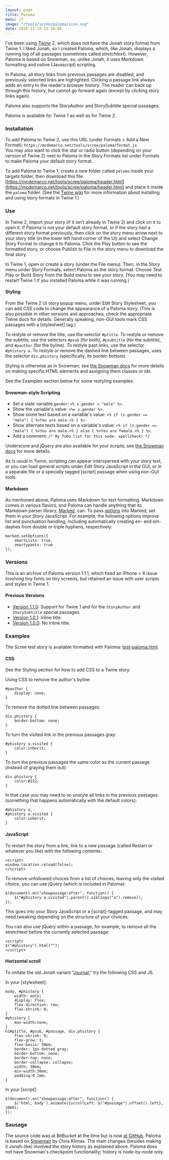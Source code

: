 ```yaml
---
layout: page
title: Paloma
menu: if
image: "/tools/scree/paloma/icon.svg"
date: 2016-11-10 11:18:00
---
```

I've been using [Twine](http://twinery.org) 2, which does not have the Jonah story format from Twine 1.  I liked Jonah, so I created Paloma, which, like Jonah, displays a running log of all passages (sometimes called *stretchtext*).  However, Paloma is based on Snowman, so, unlike Jonah, it uses Markdown formatting and native (Javascript) scripting.

In Paloma, all story links from previous passages are disabled, and previously selected links are highlighted.  Clicking a passage link always adds an entry to the reader's browser history.  The reader can back up through this history, but cannot go forward again (except by clicking story links again).

Paloma also supports the StoryAuthor and StorySubtitle special passages.

Paloma is available for Twine 1 as well as for Twine 2.

### Installation

To add Paloma to Twine 2, use this URL (under Formats > Add a New Format): `https://mcdemarco.net/tools/scree/paloma/format.js`    
You may also want to click the star or radio button (depending on your version of Twine 2) next to Paloma in the Story Formats list under Formats to make Paloma your default story format.

To add Paloma to Twine 1, create a new folder called `paloma` inside your targets folder, then download this file: [https://mcdemarco.net/tools/scree/paloma/header.html](https://mcdemarco.net/tools/scree/paloma/header.html) and place it inside the `paloma` folder.  (See the [Twine wiki](http://twinery.org/wiki/twine1:story_format#adding_formats) for more information about installing and using story formats in Twine 1.)

### Use

In Twine 2, import your story (if it isn't already in Twine 2) and click on it to open it.  If Paloma is not your default story format, or if the story had a different story format previously, then click on the story menu arrow next to your story title (in the lower left hand corner of the UI) and select Change Story Format to change it to Paloma.  Click the Play button to see the formatted story, or choose Publish to File in the story menu to download the final story.

In Twine 1, open or create a story (under the File menu).  Then, in the Story menu under Story Formats, select Paloma as the story format.  Choose Test Play or Build Story from the Build menu to see your story.  (You may need to restart Twine 1 if you installed Paloma while it was running.)

#### Styling

From the Twine 2 UI story popup menu, under Edit Story Stylesheet, you can add CSS code to change the appearance of a Paloma story.  (This is also possible in other versions and approaches; check the appropriate Twine docs for details.  Generally speaking, non-GUI tools mark CSS passages with a [stylesheet] tag.)

To restyle or remove the title, use the selector `#ptitle`.  To restyle or remove the subtitle, use the selectors `#psub` (for both), `#psubtitle` (for the subtitle), and `#pauthor` (for the byline).  To restyle past links, use the selector `#phistory a`.  To restyle or remove the dashed line between passages, uses the selector `div.phistory` (specifically, its border-bottom).  

Styling is otherwise as in Snowman; see [the Snowman docs](https://twinery.org/wiki/snowman:markup) for more details on making specific HTML elements and assigning them classes or ids.

See the Examples section below for some restyling examples.

#### Snowman-style Scripting

* Set a state variable `gender`:  `<% s.gender = "male" %>`.
* Show the variable's value:  `<%= s.gender %>`.
* Show some text based on a variable's value:  `<% if (s.gender == "male") { %>You are male.<% } %>`.
* Show alternate texts based on a variable's value:  `<% if (s.gender == "male") { %>You are male.<% } else { %>You are female.<% } %>`.
* Add a comment: `/* My ToDo list for this node: spellcheck! */`

Underscore and jQuery are also available for your scripts; see [the Snowman docs](https://twinery.org/wiki/snowman:underscore) for more details.

As is usual in Twine, scripting can appear interspersed with your story text, or you can load general scripts under Edit Story JavaScript in the GUI, or in a separate file or a specially tagged [script] passage when using non-GUI tools.

#### Markdown

As mentioned above, Paloma uses Markdown for text formatting.  Markdown comes in various flavors, and Paloma can handle anything that its Markdown parser library, [Marked](https://marked.js.org/), can.  To pass [options](https://marked.js.org/#/USING_ADVANCED.md) into Marked, set them in your Story JavaScript.  For example, the following options improve list and punctuation handling, including automatically creating en- and em-dashes from double or triple hyphens, respectively:

	marked.setOptions({
		smartLists: true,
		smartypants: true
	});

### Versions

This is an archive of Paloma version 1.1.1, which fixed an iPhone < 6 issue involving tiny fonts on tiny screens, but retained an issue with user scripts and styles in Twine 1.

#### Previous Versions

* [Version 1.1.0](/tools/scree/paloma/1.1.0/): Support for Twine 1 and for the `StoryAuthor` and `StorySubtitle` special passages.
* [Version 1.0.1](/tools/scree/paloma/1.0.1/): Inline title.
* [Version 1.0.0](/tools/scree/paloma/1.0.0/): No inline title.

### Examples

The Scree test story is available formatted with Paloma:  [test-paloma.html](/tools/scree/test-paloma.html).

#### CSS

See the Styling section for how to add CSS to a Twine story.

Using CSS to remove the author's byline:

	#pauthor {
		display: none; 
	}

To remove the dotted line between passages:

	div.phistory {
		border-bottom: none; 
	}

To turn the visited link in the previous passages gray:

	#phistory a.visited {
		color:inherit;
	}

To turn the previous passages the same color as the current passage (instead of graying them out):

	div.phistory {
		color:#222;
	}

In that case you may need to re-unstyle all links in the previous passages (something that happens automatically with the default colors):

	#phistory a,
	#phistory a.visited {
		color:inherit;
	}

#### JavaScript

To restart the story from a link, link to a new passage (called Restart or whatever you like) with the following contents:

	<script>
	window.location.reload(false);
	</script>

To remove unfollowed choices from a list of choices, leaving only the visited choice, you can use jQuery (which is included in Paloma):

	$(document).on("showpassage:after", function() {
		$("#phistory a.visited").parent().siblings("a").remove();
	});

This goes into your Story JavaScript or a [script]-tagged passage, and may need tweaking depending on the structure of your choices.

You can also use jQuery within a passage, for example, to remove all the stretchtext before the currently selected passage:

	<script>
	$("#phistory").html("");
	</script>

#### Horizontal scroll

To imitate the old Jonah variant "[Journal](https://www.glorioustrainwrecks.com/node/4997)," try the following CSS and JS.

In your [stylesheet]:

	body, #phistory {
		width: auto;
		display: flex;
		flex-direction: row;
		flex-shrink: 0;
	}
	#phistory {
		max-width:none;
	}
	h1#ptitle, #psub, #passage, div.phistory {
		flex-shrink: 0;
		flex-grow: 1;
		flex-basis: 30em;
		border: 1px dotted gray;
		border-bottom: none;
		border-top: none;
		border-collapse: collapse;
		width: 30em;
		min-width:30em;
		padding:0 2em;
	}

In your [script]:

	$(document).on("showpassage:after", function() {
		$('html, body').animate({scrollLeft: $("#passage").offset().left}, 1000);
	});




### Sausage

The source code  was at BitBucket at the time but is now [at GitHub](https://github.com/mcdemarco/paloma).  Paloma is based on [Snowman](https://github.com/klembot/snowman) by Chris Klimas.  The main changes (besides making it Jonah-like) involved the story history as explained above.  Paloma does not have Snowman's checkpoint functionality; history is node-by-node only.
